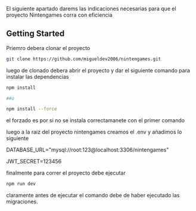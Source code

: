 El siguiente apartado darems las indicaciones  necesarias para que el proyecto Nintengames corra con eficiencia

## Getting Started

Priemro debera clonar el proyecto


```bash
git clone https://github.com/migueldev2006/nintengames.git
```

luego de clonado debera abrir el  proyecto y dar el siguiente comando para instalar las dependencias

```bash
npm install

##o

npm install --force
```
el forzado es por si no se instala correctamanete con el primer comando


luego a la raiz del proyecto nintengames creamos el .env y añadimos lo siguiente

DATABASE_URL="mysql://root:123@localhost:3306/nintengames"

JWT_SECRET=123456


finalmente para correr el proyecto debe ejecutar 
```bash
npm run dev
```

claramente antes de ejecutar el comando debe de haber ejecutado las migraciones.

